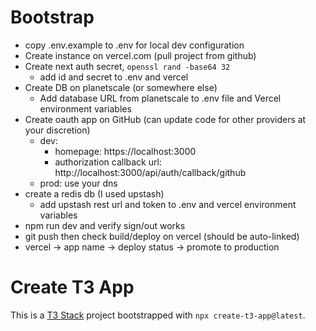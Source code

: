 # Bootstrap
- copy .env.example to .env for local dev configuration
- Create instance on vercel.com (pull project from github)
- Create next auth secret, `openssl rand -base64 32`
    - add id and secret to .env and vercel
- Create DB on planetscale (or somewhere else)
    - Add database URL from planetscale to .env file and Vercel environment variables
- Create oauth app on GitHub (can update code for other providers at your discretion)
    - dev:
        - homepage: https://localhost:3000
        - authorization callback url: http://localhost:3000/api/auth/callback/github
    - prod: use your dns
- create a redis db (I used upstash)
    - add upstash rest url and token to .env and vercel environment variables
- npm run dev and verify sign/out works
- git push then check build/deploy on vercel (should be auto-linked)
- vercel -> app name -> deploy status -> promote to production


# Create T3 App

This is a [T3 Stack](https://create.t3.gg/) project bootstrapped with `npx create-t3-app@latest`.

